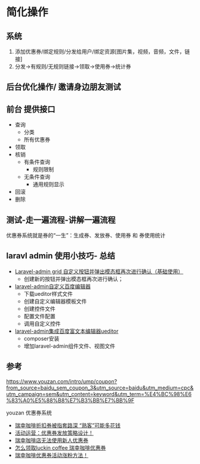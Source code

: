 # 简化操作

## 系统
1. 添加优惠券/绑定规则/分发给用户/绑定资源[图片集，视频，音频，文件，链接]
2. 分发->有规则/无规则链接->领取->使用券->统计券

## 后台优化操作/ 邀请身边朋友测试



## 前台 提供接口
- 查询
    - 分类
    - 所有优惠券
- 领取
- 核销
    - 有条件查询
        - 规则限制
    - 无条件查询
        - 通用规则显示
- 回滚
- 删除

## 测试-走一遍流程-讲解一遍流程

优惠券系统就是券的“一生”：生成券、发放券、使用券 和 券使用统计

## laravl admin 使用小技巧- 总结
- [Laravel-admin grid 自定义按钮并弹出模态框再次进行确认（基础使用）
](https://learnku.com/articles/32585)
    - 创建新的按钮并弹出模态框再次进行确认；
- [laravel-admin自定义百度编辑器](https://blog.csdn.net/HZX19941018/article/details/86066958)
    - 下载ueditor样式文件
    - 创建自定义编辑器模板文件  
    - 创建控件文件    
    - 配置文件配置
    - 调用自定义控件
- [laravel-admin集成百度富文本编辑器ueditor](https://blog.csdn.net/zmzwll1314/article/details/80279555?utm_source=blogxgwz4)
    - composer安装
    - 增加laravel-admin组件文件、视图文件

## 参考
https://www.youzan.com/intro/ump/coupon?from_source=baidu_sem_coupon_3&utm_source=baidu&utm_medium=cpc&utm_campaign=sem&utm_content=keyword&utm_term=%E4%BC%98%E6%83%A0%E5%88%B8%E7%B3%BB%E7%BB%9F

youzan 优惠券系统

- [瑞幸咖啡折扣券被指套路深 “熟客”可能多花钱](http://news.bandao.cn/news_html/201907/20190702/news_20190702_2876795.shtml)
- [活动运营：优惠券发放策略设计！](http://www.opp2.com/147636.html)
- [瑞幸咖啡店无法使用新人优惠券](https://tousu.sina.com.cn/complaint/view/17347817455/)
- [怎么领取luckin coffee 瑞幸咖啡优惠券](https://jingyan.baidu.com/article/ed15cb1b9f13bb1be36981cd.html)
- [瑞幸咖啡优惠券活动涨粉方法！](http://www.opp2.com/159567.html)
